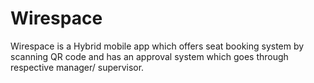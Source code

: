 # Wirespace
Wirespace is a Hybrid mobile app which offers seat booking system by scanning QR code and has an approval system which goes through respective manager/ supervisor.
